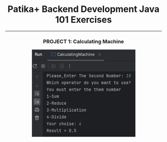 # <div align="center">Patika+ Backend Development Java 101 Exercises</div>
---
<div align="center">
    <h3 align="center">PROJECT 1: Calculating Machine</h2>
    <img src="https://raw.githubusercontent.com/ferhatseker180/Patika-_Java101_Exercices/master/src/Project_Images/calculating%20machine.PNG" alt="calculating-machine">
</div>
    
</div>

